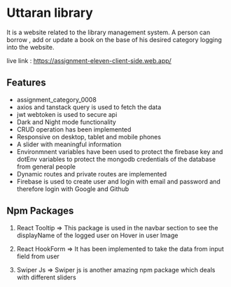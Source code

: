 


# Uttaran library

It is a website related to the library management system.
A person can borrow , add or update a book on the base of his desired category logging into the website.


live link : https://assignment-eleven-client-side.web.app/








## Features
- assignment_category_0008
- axios and tanstack query is used to fetch the data
- jwt webtoken is used to secure api
- Dark and Night mode functionality
- CRUD operation has been implemented 
- Responsive on desktop, tablet and mobile phones
- A slider with meaningful information 
- Environmnent variables have been used to protect the firebase key and dotEnv variables to protect the mongodb credentials of the database from general people
- Dynamic routes and  private routes are implemented
- Firebase is  used to create user and login with email and password and therefore login with Google and Github




## Npm Packages

1. React Tooltip => This package is used in the navbar section to see the displayName of the logged user on Hover in user Image

2. React HookForm => It has been implemented to take the data from input field from user

3. Swiper Js => Swiper js is another amazing npm package which deals with different sliders 

